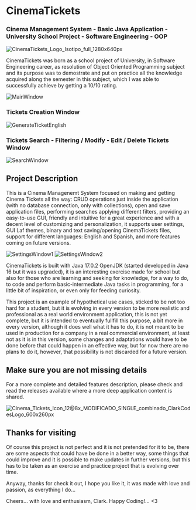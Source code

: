 # CinemaTickets
### Cinema Management System - Basic Java Application - University School Project - Software Engineering - OOP

![CinemaTickets_Logo_Isotipo_full_1280x640px](https://user-images.githubusercontent.com/39943822/142564528-6b2f81ab-871a-49be-8a7f-a9adf56f76ce.png)

CinemaTickets was born as a school project of University, in Software Engineering career, as resolution of Object Oriented Programming subject and its purpose was to demostrate and put on practice all the knowledge acquired along the semester in this subject, which I was able to successfully achieve by getting a 10/10 rating.

![MainWindow](https://user-images.githubusercontent.com/39943822/167284068-78154a5e-7927-42a1-b02f-0991cb6fc99d.png)

### Tickets Creation Window
![GenerateTicketEnglish](https://user-images.githubusercontent.com/39943822/167287138-1821e298-1226-4988-bc2c-b5212ca4d465.PNG) 

### Tickets Search - Filtering / Modify - Edit / Delete Tickets Window
![SearchWindow](https://user-images.githubusercontent.com/39943822/167284405-b7349be2-5da8-4a53-a0e6-dc2febaddcfe.PNG)

###
## Project Description
This is a Cinema Managenemt System focused on making and getting Cinema Tickets all the way:
CRUD operations just inside the application (with no database connection, only with collections), open and save application files, performing searches applying different filters, providing an easy-to-use GUI, friendly and intuitive for a great experience and with a decent level of customizing and personalization, it supports user settings, GUI Laf themes, binary and text saving/opening CinemaTickets files, support for different languages: English and Spanish, and more features coming on future versions.

![SettingsWindow1](https://user-images.githubusercontent.com/39943822/167285673-5e1ed0e3-bdbe-4045-aec7-496d0de5f49a.PNG)
![SettingsWindow2](https://user-images.githubusercontent.com/39943822/167291392-40a6cd5d-fc6e-496e-ad12-2928b8b2c0e1.PNG)

CinemaTickets is built with Java 17.0.2 OpenJDK (started developed in Java 16 but it was upgraded), it is an interesting exercise made for school but also for those who are learning and seeking for knowledge, for a way to do, to code and perform basic-intermediate Java tasks in programming, for a little bit of inspiration, or even only for feeding curiosity.

This project is an example of hypothetical use cases, sticked to be not too hard for a student, but it is evolving in every version to be more realistic and professional as a real world environment application, this is not yet complete, but it is intended to eventually fullfill this purpose, a bit more in every version, although it does well what it has to do, it is not meant to be used in production for a company in a real commercial environment, at least not as it is in this version, some changes and adaptations would have to be done before that could happen in an effective way, but for now there are no plans to do it, however, that possibility is not discarded for a future version.

## Make sure you are not missing details
For a more complete and detailed features description, please check and read the releases available where a more deep application content is shared.

![Cinema_Tickets_Icon_12@8x_MODIFICADO_SINGLE_combinado_ClarkCodesLogo_600x260px](https://user-images.githubusercontent.com/39943822/167292243-fa640d16-b7fa-4079-a14c-a4edf5a2cdef.png)

## Thanks for visiting
Of course this project is not perfect and it is not pretended for it to be, there are some aspects that could have be done in a better way, some things that could improve and it is possible to make updates in further versions, but this has to be taken as an exercise and practice project that is evolving over time.

Anyway, thanks for check it out, I hope you like it, it was made with love and passion, as everything I do...

Cheers... with love and enthusiasm, Clark.
Happy Coding!... <3

